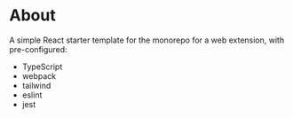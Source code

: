 # About
A simple React starter template for the monorepo for a web extension, with pre-configured:
* TypeScript
* webpack
* tailwind
* eslint
* jest
